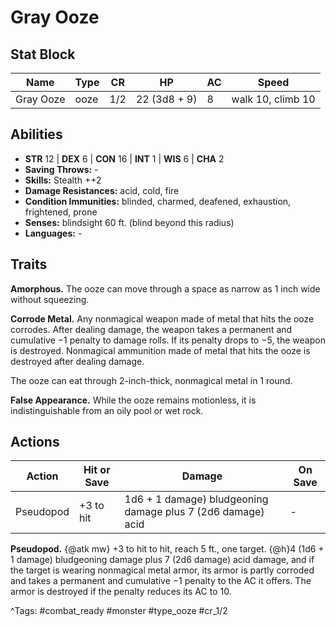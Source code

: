 # Gray Ooze

## Stat Block

| Name | Type | CR | HP | AC | Speed |
|------|------|----|----|----|-------|
| Gray Ooze | ooze | 1/2 | 22 (3d8 + 9) | 8 | walk 10, climb 10 |

## Abilities

- **STR** 12 | **DEX** 6 | **CON** 16 | **INT** 1 | **WIS** 6 | **CHA** 2
- **Saving Throws:** -  
- **Skills:** Stealth ++2  
- **Damage Resistances:** acid, cold, fire  
- **Condition Immunities:** blinded, charmed, deafened, exhaustion, frightened, prone  
- **Senses:** blindsight 60 ft. (blind beyond this radius)  
- **Languages:** -

## Traits

**Amorphous.** The ooze can move through a space as narrow as 1 inch wide without squeezing.

**Corrode Metal.** Any nonmagical weapon made of metal that hits the ooze corrodes. After dealing damage, the weapon takes a permanent and cumulative −1 penalty to damage rolls. If its penalty drops to −5, the weapon is destroyed. Nonmagical ammunition made of metal that hits the ooze is destroyed after dealing damage.

The ooze can eat through 2-inch-thick, nonmagical metal in 1 round.

**False Appearance.** While the ooze remains motionless, it is indistinguishable from an oily pool or wet rock.


## Actions

| Action | Hit or Save | Damage | On Save |
|--------|--------------|--------|----------|
| Pseudopod | +3 to hit | 1d6 + 1 damage) bludgeoning damage plus 7 (2d6 damage) acid | - |

**Pseudopod.** {@atk mw} +3 to hit to hit, reach 5 ft., one target. {@h}4 (1d6 + 1 damage) bludgeoning damage plus 7 (2d6 damage) acid damage, and if the target is wearing nonmagical metal armor, its armor is partly corroded and takes a permanent and cumulative −1 penalty to the AC it offers. The armor is destroyed if the penalty reduces its AC to 10.


^Tags: #combat_ready #monster #type_ooze #cr_1/2